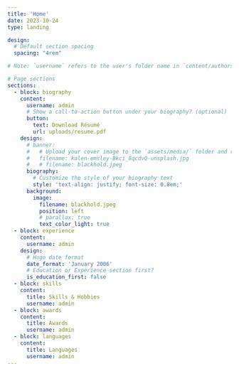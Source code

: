 ```yaml
---
title: 'Home'
date: 2023-10-24
type: landing

design:
  # Default section spacing
  spacing: "4rem"

# Note: `username` refers to the user's folder name in `content/authors/`

# Page sections
sections:
  - block: biography
    content:
      username: admin
      # Show a call-to-action button under your biography? (optional)
      button:
        text: Download Résumé
        url: uploads/resume.pdf
    design:
      # banner:
      #   # Upload your cover image to the `assets/media/` folder and reference it here
      #   filename: kalen-emsley-Bkci_8qcdvQ-unsplash.jpg
      #   # filename: blackhold.jpeg
      biography:
        # Customize the style of your biography text
        style: 'text-align: justify; font-size: 0.8em;'
      background:
        image:
          filename: blackhold.jpeg
          position: left
          # parallax: true
          text_color_light: true
  - block: experience
    content:
      username: admin
    design:
      # Hugo date format
      date_format: 'January 2006'
      # Education or Experience section first?
      is_education_first: false
  - block: skills
    content:
      title: Skills & Hobbies
      username: admin
  - block: awards
    content:
      title: Awards
      username: admin
  - block: languages
    content:
      title: Languages
      username: admin
---
```

